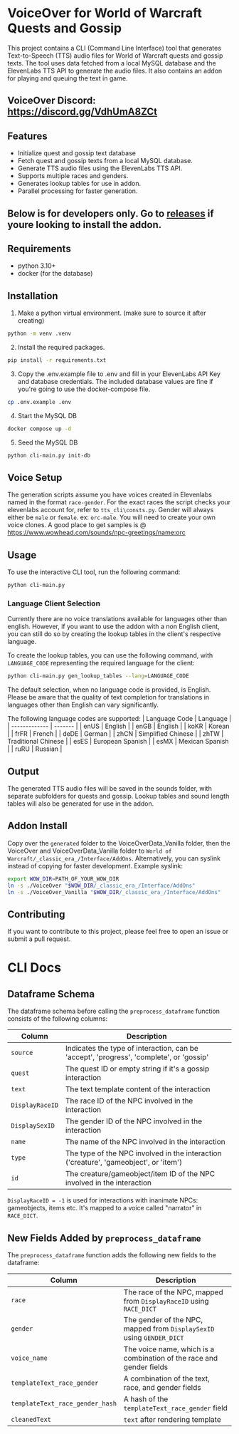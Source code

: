 # VoiceOver for World of Warcraft Quests and Gossip
This project contains a CLI (Command Line Interface) tool that generates Text-to-Speech (TTS) audio files for World of Warcraft quests and gossip texts. The tool uses data fetched from a local MySQL database and the ElevenLabs TTS API to generate the audio files. It also contains an addon for playing and queuing the text in game.

## VoiceOver Discord: https://discord.gg/VdhUmA8ZCt

## Features
- Initialize quest and gossip text database
- Fetch quest and gossip texts from a local MySQL database.
- Generate TTS audio files using the ElevenLabs TTS API.
- Supports multiple races and genders.
- Generates lookup tables for use in addon.
- Parallel processing for faster generation.

## Below is for developers only. Go to [releases](https://github.com/jbusodev/wow-voiceover-fr/releases) if youre looking to install the addon.

## Requirements
- python 3.10+
- docker (for the database)

## Installation
1. Make a python virtual environment. (make sure to source it after creating)
```bash
python -m venv .venv
```
2. Install the required packages.
```bash
pip install -r requirements.txt
```
3. Copy the .env.example file to .env and fill in your ElevenLabs API Key and database credentials. The included database values are fine if you're going to use the docker-compose file.
```bash
cp .env.example .env
```
4. Start the MySQL DB
```bash
docker compose up -d
```
5. Seed the MySQL DB
```bash
python cli-main.py init-db
```

## Voice Setup
The generation scripts assume you have voices created in Elevenlabs named in the format `race-gender`. For the exact races the script checks your elevenlabs account for, refer to `tts_cli\consts.py`. Gender will always either be `male` or `female`. ex: `orc-male`. You will need to create your own voice clones. A good place to get samples is @ https://www.wowhead.com/sounds/npc-greetings/name:orc 
## Usage
To use the interactive CLI tool, run the following command:

```bash
python cli-main.py
```

### Language Client Selection
Currently there are no voice translations available for languages other than english. However, if you want to use the addon with a non English client, you can still do so by creating the lookup tables in the client's respective language.

To create the lookup tables, you can use the following command, with `LANGUAGE_CODE` representing the required language for the client:
```bash
python cli-main.py gen_lookup_tables --lang=LANGUAGE_CODE
```
The default selection, when no language code is provided, is English. Please be aware that the quality of text completion for translations in languages other than English can vary significantly.

The following language codes are supported:
| Language Code | Language |
| ------------- | ------- |
| enUS          | English |
| enGB          | English |
| koKR          | Korean |
| frFR          | French |
| deDE          | German |
| zhCN          | Simplified Chinese |
| zhTW          | Traditional Chinese |
| esES          | European Spanish |
| esMX          | Mexican Spanish |
| ruRU          | Russian |

## Output
The generated TTS audio files will be saved in the sounds folder, with separate subfolders for quests and gossip. Lookup tables and sound length tables will also be generated for use in the addon. 

## Addon Install
Copy over the `generated` folder to the VoiceOverData_Vanilla folder, then the VoiceOver and VoiceOverData_Vanilla folder to `World of Warcraft/_classic_era_/Interface/AddOns`. Alternatively, you can syslink instead of copying for faster development.
Example syslink:
```bash
export WOW_DIR=PATH_OF_YOUR_WOW_DIR
ln -s ./VoiceOver "$WOW_DIR/_classic_era_/Interface/AddOns"
ln -s ./VoiceOver_Vanilla "$WOW_DIR/_classic_era_/Interface/AddOns"
```
## Contributing
If you want to contribute to this project, please feel free to open an issue or submit a pull request.

# CLI Docs

## Dataframe Schema

The dataframe schema before calling the `preprocess_dataframe` function consists of the following columns:

| Column        | Description                                                  |
|---------------|--------------------------------------------------------------|
| `source`      | Indicates the type of interaction, can be 'accept', 'progress', 'complete', or 'gossip' |
| `quest`       | The quest ID or empty string if it's a gossip interaction    |
| `text`        | The text template content of the interaction                           |
| `DisplayRaceID` | The race ID of the NPC involved in the interaction          |
| `DisplaySexID`  | The gender ID of the NPC involved in the interaction        |
| `name`        | The name of the NPC involved in the interaction               |
| `type`        | The type of the NPC involved in the interaction ('creature', 'gameobject', or 'item') |
| `id`          | The creature/gameobject/item ID of the NPC involved in the interaction |

`DisplayRaceID = -1` is used for interactions with inanimate NPCs: gameobjects, items etc. It's mapped to a voice called "narrator" in `RACE_DICT`.

## New Fields Added by `preprocess_dataframe`

The `preprocess_dataframe` function adds the following new fields to the dataframe:

| Column                   | Description                                                  |
|--------------------------|--------------------------------------------------------------|
| `race`                   | The race of the NPC, mapped from `DisplayRaceID` using `RACE_DICT` |
| `gender`                 | The gender of the NPC, mapped from `DisplaySexID` using `GENDER_DICT` |
| `voice_name`             | The voice name, which is a combination of the race and gender fields |
| `templateText_race_gender` | A combination of the text, race, and gender fields          |
| `templateText_race_gender_hash` | A hash of the `templateText_race_gender` field          |
| `cleanedText` | `text` after rendering template |
